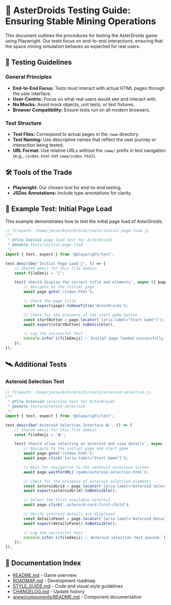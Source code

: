 # 🚀 AsterDroids Testing Guide: Ensuring Stable Mining Operations

This document outlines the procedures for testing the AsterDroids game using Playwright. Our tests focus on end-to-end interactions, ensuring that the space mining simulation behaves as expected for real users.

## 📝 Testing Guidelines

### General Principles

-   **End-to-End Focus:** Tests must interact with actual HTML pages through the user interface.
-   **User-Centric:** Focus on what real users would see and interact with.
-   **No Mocks:** Avoid mock objects, unit tests, or test fixtures.
-   **Browser Compatibility:** Ensure tests run on all modern browsers.

### Test Structure

-   **Test Files:** Correspond to actual pages in the `/www` directory.
-   **Test Naming:** Use descriptive names that reflect the user journey or interaction being tested.
-   **URL Format:** Use relative URLs without the `/www/` prefix in test navigation (e.g., `/index.html` not `/www/index.html`).

## 🛠️ Tools of the Trade

-   **Playwright:** Our chosen tool for end-to-end testing.
-   **JSDoc Annotations:** Include type annotations for clarity.

## 🚀 Example Test: Initial Page Load

This example demonstrates how to test the initial page load of AsterDroids.

```javascript
// filepath: /home/jesse/AsterDroids/tests/initial-page-load.js
/**
 * @file Initial page load test for AsterDroids
 * @module tests/initial-page-load
 */
import { test, expect } from '@playwright/test';

test.describe('Initial Page Load 🚀', () => {
	// Shared emoji for this file domain
	const fileEmoji = '🚀';

	test('should display the correct title and elements', async ({ page }) => {
		// Navigate to the initial page
		await page.goto('/index.html');

		// Check the page title
		await expect(page).toHaveTitle('AsterDroids');

		// Check for the presence of the start game button
		const startButton = page.locator('[aria-label="Start Game"]');
		await expect(startButton).toBeVisible();

		// Log the successful test
		console.info(`${fileEmoji} ✅ Initial page loaded successfully.`);
	});
});
```

## 🛰️ Additional Tests

### Asteroid Selection Test

```javascript
// filepath: /home/jesse/AsterDroids/tests/asteroid-selection.js
/**
 * @file Asteroid selection test for AsterDroids
 * @module tests/asteroid-selection
 */
import { test, expect } from '@playwright/test';

test.describe('Asteroid Selection Interface 🪨', () => {
	// Shared emoji for this file domain
	const fileEmoji = '🪨';

	test('should allow selecting an asteroid and view details', async ({ page }) => {
		// Navigate to the initial page and start game
		await page.goto('/index.html');
		await page.click('[aria-label="Start Game"]');

		// Wait for navigation to the asteroid selection screen
		await page.waitForURL('/game/asteroid-selection.html');

		// Check for the presence of asteroid selection elements
		const asteroidGrid = page.locator('[aria-label="Asteroid Selection Grid"]');
		await expect(asteroidGrid).toBeVisible();

		// Select the first available asteroid
		await page.click('.asteroid-card:first-child');

		// Verify asteroid details are displayed
		const detailsPanel = page.locator('[aria-label="Asteroid Details"]');
		await expect(detailsPanel).toBeVisible();

		// Log the successful test
		console.info(`${fileEmoji} ✅ Asteroid selection test passed.`);
	});
});
```

## 📄 Documentation Index

-   [README.md](README.md) - Game overview
-   [ROADMAP.md](ROADMAP.md) - Development roadmap
-   [STYLE_GUIDE.md](STYLE_GUIDE.md) - Code and visual style guidelines
-   [CHANGELOG.md](CHANGELOG.md) - Update history
-   [www/components/README.md](www/components/README.md) - Component documentation
